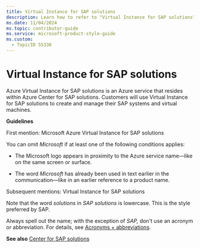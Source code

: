 ```yaml
---
title: Virtual Instance for SAP solutions
description: Learn how to refer to "Virtual Instance for SAP solutions" in your content.
ms.date: 11/04/2024
ms.topic: contributor-guide
ms.service: microsoft-product-style-guide
ms.custom:
  - TopicID 55338
---
```



# Virtual Instance for SAP solutions

Azure Virtual Instance for SAP solutions is an Azure service that resides within Azure Center for SAP solutions. Customers will use Virtual Instance for SAP solutions to create and manage their SAP systems and virtual machines.  

**Guidelines**  

First mention: Microsoft Azure Virtual Instance for SAP solutions  

You can omit *Microsoft* if at least one of the following conditions applies:  

- The Microsoft logo appears in proximity to the Azure service name—like on the same screen or surface.  

- The word *Microsoft* has already been used in text earlier in the communication—like in an earlier reference to a product name.  

Subsequent mentions: Virtual Instance for SAP solutions  

Note that the word *solutions* in *SAP solutions* is lowercase. This is the style preferred by SAP.  

Always spell out the name; with the exception of *SAP,* don't use an acronym or abbreviation. For details, see [Acronyms + abbreviations](~\acronyms-and-abbreviations.md).  

**See also** [Center for SAP solutions](~\a_z_names_terms\c\center-for-sap-solutions.md)  

